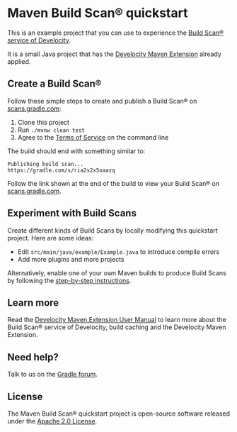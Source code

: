 # Maven Build Scan® quickstart

This is an example project that you can use to experience the [Build Scan® service of Develocity][gradle.com].

It is a small Java project that has the [Develocity Maven Extension][manual] already applied.

## Create a Build Scan®

Follow these simple steps to create and publish a Build Scan® on [scans.gradle.com][scans.gradle.com]:

1. Clone this project
2. Run `./mvnw clean test`
3. Agree to the [Terms of Service][terms-of-service] on the command line

The build should end with something similar to:

    Publishing build scan...
    https://gradle.com/s/ria2s2x5oaazq

Follow the link shown at the end of the build to view your Build Scan® on [scans.gradle.com][scans.gradle.com].

## Experiment with Build Scans

Create different kinds of Build Scans by locally modifying this quickstart project. Here are some ideas:

- Edit `src/main/java/example/Example.java` to introduce compile errors
- Add more plugins and more projects

Alternatively, enable one of your own Maven builds to produce Build Scans by following the [step-by-step instructions](https://scans.gradle.com/#maven).

## Learn more

Read the [Develocity Maven Extension User Manual][manual] to learn more about the Build Scan® service of Develocity, build caching and the Develocity Maven Extension.

## Need help?

Talk to us on the [Gradle forum][gradle-forum].

## License

The Maven Build Scan® quickstart project is open-source software released under the [Apache 2.0 License][apache-license].

[apache-license]: https://www.apache.org/licenses/LICENSE-2.0.html
[manual]: https://docs.gradle.com/develocity/maven-extension/current/
[gradle.com]: https://www.gradle.com
[terms-of-service]: https://gradle.com/terms-of-service
[scans.gradle.com]: https://scans.gradle.com
[gradle-forum]: https://discuss.gradle.org/c/help-discuss/scans
